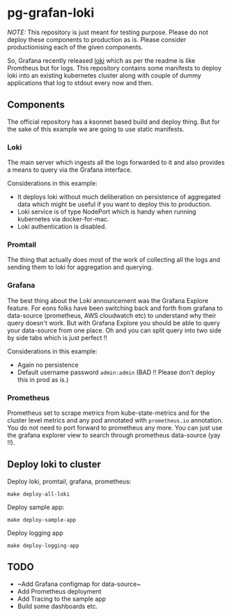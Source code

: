 # pg-grafan-loki

*NOTE:* This repository is just meant for testing purpose. Please do not deploy these components to production as is. Please consider productionising each of the given components.

So, Grafana recently released [loki](https://github.com/grafana/loki) which as per the readme is like Promtheus but for logs. This repository contains some manifests to deploy loki into an existing kubernetes cluster along with couple of dummy applications that log to stdout every now and then.

## Components

The official repository has a ksonnet based build and deploy thing. But for the sake of this example we are going to use static manifests.

### Loki

The main server which ingests all the logs forwarded to it and also provides a means to query via the Grafana interface. 

Considerations in this example:

- It deploys loki without much deliberation on persistence of aggregated data which might be useful if you want to deploy this to production.
- Loki service is of type NodePort which is handy when running kubernetes via docker-for-mac.
- Loki authentication is disabled.

### Promtail

The thing that actually does most of the work of collecting all the logs and sending them to loki for aggregation and querying.

### Grafana

The best thing about the Loki announcement was the Grafana Explore feature. For eons folks have been switching back and forth from grafana to data-source (prometheus, AWS cloudwatch etc) to understand why their query doesn't work. But with Grafana Explore you should be able to query your data-source from one place. Oh and you can split query into two side by side tabs which is just perfect !!


Considerations in this example:

- Again no persistence
- Default username password `admin:admin` (BAD !! Please don't deploy this in prod as is.)

### Prometheus

Prometheus set to scrape metrics from kube-state-metrics and for the cluster level metrics and any pod annotated with `prometheus.io` annotation. You do not need to port forward to prometheus any more. You can just use the grafana explorer view to search through prometheus data-source (yay !!).

## Deploy loki to cluster

Deploy loki, promtail, grafana, prometheus:
```
make deploy-all-loki
```

Deploy sample app:
```
make deploy-sample-app
```

Deploy logging app
```
make deploy-logging-app
```


## TODO

- ~Add Grafana configmap for data-source~
- Add Prometheus deployment
- Add Tracing to the sample app
- Build some dashboards etc.



